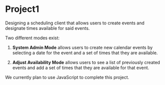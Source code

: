 # Project1
Designing a scheduling client that allows users to create events and designate times available for said events.

Two different modes exist:

1. <b>System Admin Mode</b> allows users to create new calendar events by selecting a date for the event and a set of times that they are available.

2. <b>Adjust Availability Mode</b> allows users to see a list of previously created events and add a set of times that they are available for that event.

We currently plan to use JavaScript to complete this project.

